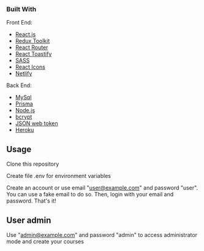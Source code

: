 ### Built With

Front End:

- [React.js](https://reactjs.org/)
- [Redux Toolkit](https://redux-toolkit.js.org/)
- [React Router](https://v5.reactrouter.com/web/guides/quick-start)
- [React Toastify](https://www.npmjs.com/package/react-toastify)
- [SASS](https://sass-lang.com/)
- [React Icons](https://react-icons.github.io/react-icons/)
- [Netlify](https://www.netlify.com/)

Back End:

- [MySql](https://www.mysql.com/)
- [Prisma](https://www.prisma.io/)
- [Node.js](https://nodejs.org/en/)
- [bcrypt](https://www.npmjs.com/package/bcrypt)
- [JSON web token](https://jwt.io/)
- [Heroku](https://www.heroku.com/)

## Usage

Clone this repository

Create file .env for environment variables

Create an account or use email "user@example.com" and password "user". You can use a fake email to do so. Then, login with your email and password. That's it!

## User admin

Use "admin@example.com" and password "admin" to access administrator mode and create your courses

